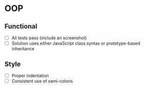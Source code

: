 # OOP

## Functional

* [ ] All tests pass (include an screenshot)
* [ ] Solution uses either JavaScript class syntax or prototype-based inheritance

## Style

* [ ] Proper indentation
* [ ] Consistent use of semi-colons
